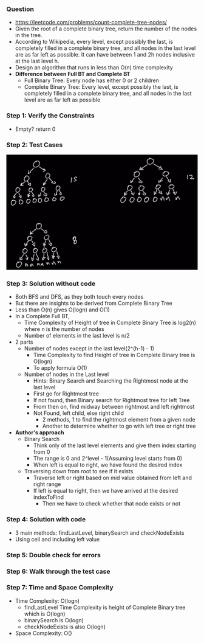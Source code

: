 ### Question

* https://leetcode.com/problems/count-complete-tree-nodes/
* Given the root of a complete binary tree, return the number of the nodes in the tree.
* According to Wikipedia, every level, except possibly the last, is completely filled in a complete binary tree, and all nodes in the last level are as far left as possible. It can have between 1 and 2h nodes inclusive at the last level h.
* Design an algorithm that runs in less than O(n) time complexity
* **Difference between Full BT and Complete BT**
  * Full Binary Tree: Every node has either 0 or 2 children
  * Complete Binary Tree: Every level, except possibly the last, is completely filled in a complete binary tree, and all nodes in the last level are as far left as possible

### Step 1: Verify the Constraints

* Empty? return 0

### Step 2: Test Cases

![complete](../../img/complete.png)

### Step 3: Solution without code

* Both BFS and DFS, as they both touch every nodes
* But there are insights to be derived from Complete Binary Tree
* Less than O(n) gives O(logn) and O(1)
* In a Complete Full BT,
  * Time Complexity of Height of tree in Complete Binary Tree is log2(n) where n is the number of nodes
  * Number of elements in the last level is n/2
* 2 parts
  * Number of nodes except in the last level(2^(h-1) - 1)
    * Time Complexity to find Height of tree in Complete Binary tree is O(logn)
    * To apply formula O(1)
  * Number of nodes in the Last level
    * Hints: Binary Search and Searching the Rightmost node at the last level
    * First go for Rightmost tree
    * If not found, then Binary search for Rightmost tree for left Tree
    * From then on, find midway between rightmost and left rightmost
    * Not Found, left child, else right child
      * 2 methods, 1 to find the rightmost element from a given node
      * Another to determine whether to go with left tree or right tree
* **Author's approach**
  * Binary Search
    * Think only of the last level elements and give them index starting from 0
    * The range is 0 and 2^level - 1(Assuming level starts from 0)
    * When left is equal to right, we have found the desired index
  * Traversing down from root to see if it exists
    * Traverse left or right based on mid value obtained from left and right range
    * If left is equal to right, then we have arrived at the desired indexToFind
      * Then we have to check whether that node exists or not

### Step 4: Solution with code

* 3 main methods: findLastLevel, binarySearch and checkNodeExists
* Using ceil and including left value

### Step 5: Double check for errors

### Step 6: Walk through the test case

### Step 7: Time and Space Complexity

* Time Complexity: O(logn)
  * findLastLevel Time Complexity is height of Complete Binary tree which is O(logn)
  * binarySearch is O(logn)
  * checkNodeExists is also O(logn)
* Space Complexity: O()